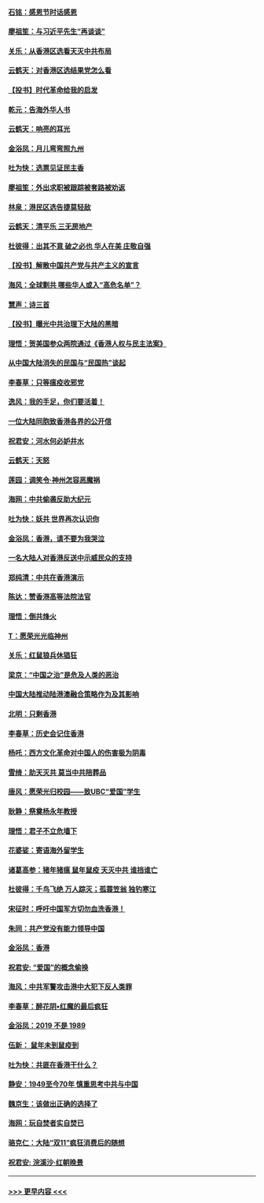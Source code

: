#### [石铭：感恩节时话感恩](../pages/nsc993/n11687568.md?t=11290333) 
#### [廖祖笙：与习近平先生“再谈谈”](../pages/nsc993/n11687005.md?t=11290333) 
#### [关乐：从香港区选看天灭中共布局](../pages/nsc993/n11686647.md?t=11290333) 
#### [云鹤天：对香港区选结果党怎么看](../pages/nsc993/n11686216.md?t=11290333) 
#### [【投书】时代革命给我的启发](../pages/nsc993/n11684287.md?t=11290333) 
#### [乾元：告海外华人书](../pages/nsc993/n11684044.md?t=11290333) 
#### [云鹤天：响亮的耳光](../pages/nsc993/n11684254.md?t=11290333) 
#### [金浴凤：月儿弯弯照九州](../pages/nsc993/n11684231.md?t=11290333) 
#### [吐为快：选票见证民主香](../pages/nsc993/n11684206.md?t=11290333) 
#### [廖祖笙：外出求职被跟踪被套路被劝返](../pages/nsc993/n11683874.md?t=11290333) 
#### [林泉：港民区选告捷莫轻敌](../pages/nsc993/n11683930.md?t=11290333) 
#### [云鹤天：清平乐 三无房地产](../pages/nsc993/n11681521.md?t=11290333) 
#### [杜彼得：出其不意 破之必也 华人在美 庄敬自强](../pages/nsc993/n11679554.md?t=11290333) 
#### [【投书】解散中国共产党与共产主义的宣言](../pages/nsc993/n11679177.md?t=11290333) 
#### [海风：全球剿共 哪些华人或入“高危名单”？](../pages/nsc993/n11678617.md?t=11290333) 
#### [慧声：诗三首](../pages/nsc993/n11678848.md?t=11290333) 
#### [【投书】曝光中共治理下大陆的黑暗](../pages/nsc993/n11678674.md?t=11290333) 
#### [理悟：贺美国参众两院通过《香港人权与民主法案》](../pages/nsc993/n11678104.md?t=11290333) 
#### [从中国大陆消失的民国与“民国热”谈起](../pages/nsc993/n11678075.md?t=11290333) 
#### [李春草：只等瘟疫收邪党](../pages/nsc993/n11677308.md?t=11290333) 
#### [逸风：我的手足，你们要活着！](../pages/nsc993/n11676352.md?t=11290333) 
#### [一位大陆同胞致香港各界的公开信](../pages/nsc993/n11675761.md?t=11290333) 
#### [祝君安：河水何必妒井水](../pages/nsc993/n11675746.md?t=11290333) 
#### [云鹤天：天怒](../pages/nsc993/n11675718.md?t=11290333) 
#### [莲园：调笑令‧神州怎容恶魔祸](../pages/nsc993/n11675648.md?t=11290333) 
#### [海网：中共偷袭反助大纪元](../pages/nsc993/n11673515.md?t=11290333) 
#### [吐为快：妖共 世界再次认识你](../pages/nsc993/n11673506.md?t=11290333) 
#### [金浴凤：香港，请不要为我哭泣](../pages/nsc993/n11673248.md?t=11290333) 
#### [一名大陆人对香港反送中示威民众的支持](../pages/nsc993/n11672615.md?t=11290333) 
#### [郑纯清：中共在香港演示](../pages/nsc993/n11670539.md?t=11290333) 
#### [陈达：赞香港高等法院法官](../pages/nsc993/n11669542.md?t=11290333) 
#### [理悟：倒共烽火](../pages/nsc993/n11668844.md?t=11290333) 
#### [T：愿荣光光临神州](../pages/nsc993/n11668421.md?t=11290333) 
#### [关乐：红鼠狼兵休猖狂](../pages/nsc993/n11668378.md?t=11290333) 
#### [梁京：“中国之治”是危及人类的恶治](../pages/nsc993/n11668328.md?t=11290333) 
#### [中国大陆推动陆港澳融合策略作为及其影响](../pages/nsc993/n11668157.md?t=11290333) 
#### [北明：只剩香港](../pages/nsc993/n11668002.md?t=11290333) 
#### [李春草：历史会记住香港](../pages/nsc993/n11667927.md?t=11290333) 
#### [杨吒：西方文化革命对中国人的伤害极为阴毒](../pages/nsc993/n11664521.md?t=11290333) 
#### [雪绮：助天灭共 莫当中共陪葬品](../pages/nsc993/n11662650.md?t=11290333) 
#### [唐风：愿荣光归校园——致UBC“爱国”学生](../pages/nsc993/n11662194.md?t=11290333) 
#### [耿静：祭奠杨永年教授](../pages/nsc993/n11662514.md?t=11290333) 
#### [理悟：君子不立危墙下](../pages/nsc993/n11662172.md?t=11290333) 
#### [花婆娑：寄语海外留学生](../pages/nsc993/n11662121.md?t=11290333) 
#### [诸葛高参：猪年猪瘟 鼠年鼠疫 天灭中共 谁挡谁亡](../pages/nsc993/n11661980.md?t=11290333) 
#### [杜彼得：千鸟飞绝 万人踪灭；孤蓑笠翁 独钓寒江](../pages/nsc993/n11661170.md?t=11290333) 
#### [宋征时：呼吁中国军方切勿血洗香港！](../pages/nsc993/n11415318.md?t=11290333) 
#### [朱同：共产党没有能力领导中国](../pages/nsc993/n11660421.md?t=11290333) 
#### [金浴凤：香港](../pages/nsc993/n11660419.md?t=11290333) 
#### [祝君安: “爱国”的概念偷换](../pages/nsc993/n11659706.md?t=11290333) 
#### [海风：中共军警攻击港中大犯下反人类罪](../pages/nsc993/n11659632.md?t=11290333) 
#### [李春草：醉花阴•红魔的最后疯狂](../pages/nsc993/n11659287.md?t=11290333) 
#### [金浴凤：2019 不是 1989](../pages/nsc993/n11657663.md?t=11290333) 
#### [伍新： 鼠年未到鼠疫到](../pages/nsc993/n11655098.md?t=11290333) 
#### [吐为快：共匪在香港干什么？](../pages/nsc993/n11654891.md?t=11290333) 
#### [静安：1949至今70年 慎重思考中共与中国](../pages/nsc993/n11651244.md?t=11290333) 
#### [魏京生：该做出正确的选择了](../pages/nsc993/n11653084.md?t=11290333) 
#### [海网：玩自焚者实自焚已](../pages/nsc993/n11652423.md?t=11290333) 
#### [骆克仁：大陆“双11”疯狂消费后的随想](../pages/nsc993/n11652305.md?t=11290333) 
#### [祝君安: 浣溪沙·红朝晚景](../pages/nsc993/n11652258.md?t=11290333) 

----
#### [ >>> 更早内容 <<< ](../indexes/nsc993-earlier.md)

